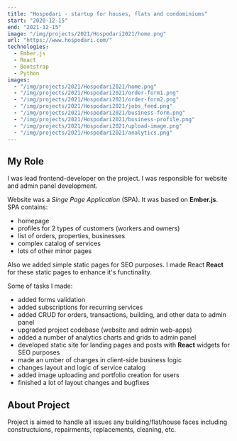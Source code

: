 ```yaml
---
title: "Hospodari - startup for houses, flats and condominiums"
start: "2020-12-15"
end: "2021-12-15"
image: "/img/projects/2021/Hospodari2021/home.png"
url: "https://www.hospodari.com/"
technologies:
  - Ember.js
  - React
  - Bootstrap
  - Python
images:
  - "/img/projects/2021/Hospodari2021/home.png"
  - "/img/projects/2021/Hospodari2021/order-form1.png"
  - "/img/projects/2021/Hospodari2021/order-form2.png"
  - "/img/projects/2021/Hospodari2021/jobs_feed.png"
  - "/img/projects/2021/Hospodari2021/business-form.png"
  - "/img/projects/2021/Hospodari2021/business-profile.png"
  - "/img/projects/2021/Hospodari2021/upload-image.png"
  - "/img/projects/2021/Hospodari2021/analytics.png"
---
```


## My Role

I was lead frontend-developer on the project. I was responsible for website and admin panel development.

Website was a _Singe Page Application_ (SPA). It was based on **Ember.js**. SPA contains:

- homepage
- profiles for 2 types of customers (workers and owners)
- list of orders, properties, businesses
- complex catalog of services
- lots of other minor pages

Also we added simple static pages for SEO purposes. I made React **React** for these static pages to enhance it's functinality.

Some of tasks I made:

- added forms validation
- added subscriptions for recurring services
- added CRUD for orders, transactions, building, and other data to admin panel
- upgraded project codebase (website and admin web-apps)
- added a number of analytics charts and grids to admin panel
- developed static site for landing pages and posts with **React** widgets for SEO purposes
- made an umber of changes in client-side business logic
- changes layout and logic of service catalog
- added image uploading and portfolio creation for users
- finished a lot of layout changes and bugfixes

## About Project

Project is aimed to handle all issues any building/flat/house faces including constructuions, repairments, replacements, cleaning, etc.
